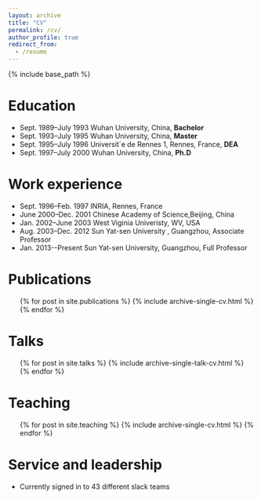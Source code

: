 ```yaml
---
layout: archive
title: "CV"
permalink: /cv/
author_profile: true
redirect_from:
  - /resume
---
```


{% include base_path %}

Education
======
* Sept. 1989–July 1993   Wuhan University, China, **Bachelor**
* Sept. 1993–July 1995   Wuhan University, China, **Master**
* Sept. 1995–July 1996   Universit´e de Rennes 1, Rennes, France, **DEA**
* Sept. 1997–July 2000   Wuhan University, China, **Ph.D**

Work experience
======
* Sept. 1996–Feb. 1997   INRIA, Rennes, France
* June 2000–Dec. 2001    Chinese Academy of Science,Beijing, China
* Jan. 2002–June 2003    West Viginia Univeristy, WV, USA
* Aug. 2003–Dec. 2012    Sun Yat-sen University , Guangzhou, Associate Professor
* Jan. 2013--Present     Sun Yat-sen University, Guangzhou, Full Professor
  
<!-- Skills
======
* Skill 1
* Skill 2
  * Sub-skill 2.1
  * Sub-skill 2.2
  * Sub-skill 2.3
* Skill 3 -->

Publications
======
  <ul>{% for post in site.publications %}
    {% include archive-single-cv.html %}
  {% endfor %}</ul>
  
Talks
======
  <ul>{% for post in site.talks %}
    {% include archive-single-talk-cv.html %}
  {% endfor %}</ul>
  
Teaching
======
  <ul>{% for post in site.teaching %}
    {% include archive-single-cv.html %}
  {% endfor %}</ul>
  
Service and leadership
======
* Currently signed in to 43 different slack teams
